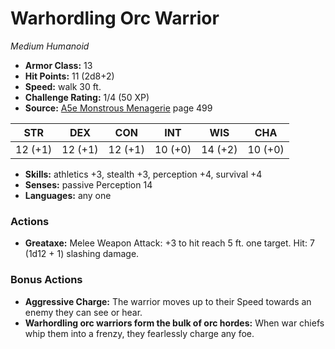 # Warhordling Orc Warrior

*Medium* *Humanoid*

- **Armor Class:** 13
- **Hit Points:** 11 (2d8+2)
- **Speed:** walk 30 ft.
- **Challenge Rating:** 1/4 (50 XP)
- **Source:** [A5e Monstrous Menagerie](https://enpublishingrpg.com/products/level-up-monstrous-menagerie-a5e) page 499

| STR | DEX | CON | INT | WIS | CHA |
| --- | --- | --- | --- | --- | --- |
| 12 (+1) | 12 (+1) | 12 (+1) | 10 (+0) | 14 (+2) | 10 (+0) |

- **Skills:** athletics +3, stealth +3, perception +4, survival +4
- **Senses:** passive Perception 14
- **Languages:** any one

### Actions

- **Greataxe:** Melee Weapon Attack: +3 to hit  reach 5 ft.  one target. Hit: 7 (1d12 + 1) slashing damage.

### Bonus Actions

- **Aggressive Charge:** The warrior moves up to their Speed towards an enemy they can see or hear.
- **Warhordling orc warriors form the bulk of orc hordes:** When war chiefs whip them into a frenzy, they fearlessly charge any foe.



